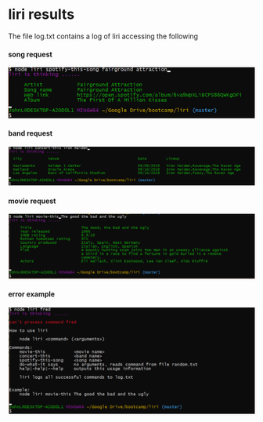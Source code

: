 # liri results
The file log.txt contains a log of liri accessing the following 

#### song request
<img src="spotify.png" alt="spotify example">

#### band request
<img src="bandsintown.PNG" alt="band example">

#### movie request
<img src="imdb.PNG" alt="movie example">

#### error example
<img src="error.PNG" alt="error example">

